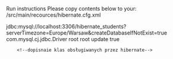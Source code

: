 Run instructions
Please copy contents below to your:
/src/main/recources/hibernate.cfg.xml

<?xml version='1.0' encoding='utf-8'?>
<!DOCTYPE hibernate-configuration PUBLIC
        "-//Hibernate/Hibernate Configuration DTD//EN"
        "http://www.hibernate.org/dtd/hibernate-configuration-3.0.dtd">
<hibernate-configuration>
    <session-factory>
        <property name="connection.url"> <!--hibernate_students = nazwa bazy danych -->
            <!--początek adresu URL zaczyna się znakiem zapytania -->
            jdbc:mysql://localhost:3306/hibernate_students?serverTimezone=Europe/Warsaw&amp;createDatabaseIfNotExist=true
            <!--createDatabaseIfNotExist=true = parametr powoduje swtworzenie bazy danych -->
            <!--oddzielenie kolejnych parametrów znakiem &amp; -->
        </property>
        <property name="connection.driver_class">com.mysql.cj.jdbc.Driver</property>
        <!-- powyższa linia służy do wskazania hibernatowi  sterownika bazy danych-->
        <property name="connection.username">root</property>
        <property name="connection.password">root</property>
        <!--DB schema will be updated if needed -->
        <!--Hibernate model to data definition language-->
        <!--create - jeĹ›li ustawiony czyĹ›ci bazÄ™ danych przed uruchomieniem i od nowa tworzy tabele-->
        <!--update - jeĹ›li ustawiony dopisuje brakujÄ…ce elementy/tabele/kolumny do bazy -->
        <!--create-drop - uruchom connector, stwĂłrz tabele i kolumny, a po zakoĹ„czeniu aplikacji dropuj wszystkiego -->
        <!--validate - weryfikuje poprawnoĹ›Ä‡ bazy -->
        <!--ustawienie definiuje czy hibernate ma sam stworzyć TABELE-->
        <property name="hbm2ddl.auto">update</property>
        <property name="show_sql">true</property>
        
        <!--dopisnaie klas obsługiwanych przez hibernate-->
<mapping class="com.sda.javawro27.hibernate.model.Student"/>
<mapping class="com.sda.javawro27.hibernate.model.Grade"/>
<mapping class="com.sda.javawro27.hibernate.model.Teacher"/>
      
     

 </session-factory>
</hibernate-configuration>
